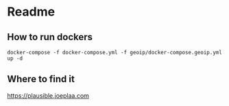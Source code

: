 # Readme

## How to run dockers

`docker-compose -f docker-compose.yml -f geoip/docker-compose.geoip.yml up -d`

## Where to find it

<https://plausible.joeplaa.com>
